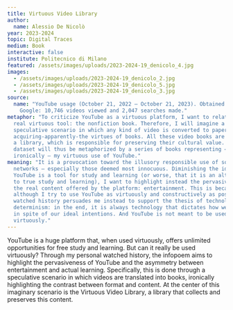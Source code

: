 ```yaml
---
title: Virtuous Video Library
author:
  name: Alessio De Nicolò
year: 2023-2024
topic: Digital Traces
medium: Book
interactive: false
institute: Politecnico di Milano
featured: /assets/images/uploads/2023-2024-19_denicolo_4.jpg
images:
  - /assets/images/uploads/2023-2024-19_denicolo_2.jpg
  - /assets/images/uploads/2023-2024-19_denicolo_5.jpg
  - /assets/images/uploads/2023-2024-19_denicolo_3.jpg
source:
  name: "YouTube usage (October 21, 2022 – October 21, 2023). Obtained from
    Google: 10,746 videos viewed and 2,047 searches made."
metaphor: "To criticize YouTube as a virtuous platform, I want to relate it to a
  real virtuous tool: the nonfiction book. Therefore, I will imagine a
  speculative scenario in which any kind of video is converted to paper format,
  acquiring-apparently-the virtues of books. All these video books are stored in
  a library, which is responsible for preserving their cultural value. My
  dataset will thus be metaphorized by a series of books representing –
  ironically – my virtuous use of YouTube."
meaning: "It is a provocation toward the illusory responsible use of social
  networks – especially those deemed most innocuous. Diminishing the idea that
  YouTube is a tool for study and learning (or worse, that it is an alternative
  to true study and learning), I want to highlight instead the pervasiveness of
  the real content offered by the platform: entertainment. This is because,
  although I try to use YouTube as virtuously and constructively as possible, my
  watched history persuades me instead to support the thesis of technological
  determinism: in the end, it is always technology that dictates how we use it,
  in spite of our ideal intentions. And YouTube is not meant to be used
  virtuously."
---
```

YouTube is a huge platform that, when used virtuously, offers unlimited opportunities for free study and learning. But can it really be used virtuously? Through my personal watched history, the infopoem aims to highlight the  pervasiveness of YouTube and the asymmetry between entertainment and actual learning. Specifically, this is done through a speculative scenario in which videos are translated into books, ironically highlighting the contrast between format and content. At the center of this imaginary scenario is the Virtuous Video  Library, a library that collects and preserves this
content.